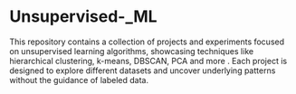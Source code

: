 # Unsupervised-_ML
This repository contains a collection of projects and experiments focused on unsupervised learning algorithms, showcasing techniques like hierarchical clustering, k-means, DBSCAN, PCA and more . Each project is designed to explore different datasets and uncover underlying patterns without the guidance of labeled data. 
